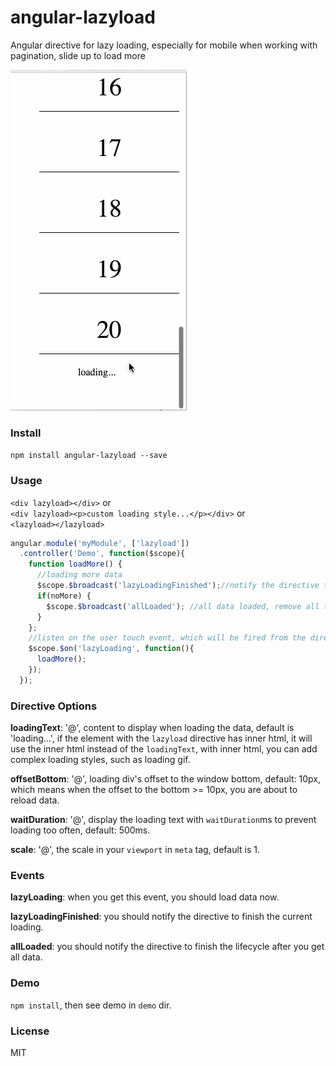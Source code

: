 # angular-lazyload
Angular directive for lazy loading, especially for mobile when working with pagination, slide up to load more  

[![angular-lazyload-demo](https://github.com/JasonBoy/angular-lazyload/blob/master/demo/angular-lazyload.gif)](https://github.com/JasonBoy/angular-lazyload/blob/master/demo/angular-lazyload.gif)

### Install

`npm install angular-lazyload --save`

### Usage

`<div lazyload></div>` or  
`<div lazyload><p>custom loading style...</p></div>` or   
`<lazyload></lazyload>`  

```javascript
angular.module('myModule', ['lazyload'])
  .controller('Demo', function($scope){
    function loadMore() {
      //loading more data
      $scope.$broadcast('lazyLoadingFinished');//notify the directive to finish the current loading
      if(noMore) {
        $scope.$broadcast('allLoaded'); //all data loaded, remove all the touch events
      }
    };
    //listen on the user touch event, which will be fired from the directive
    $scope.$on('lazyLoading', function(){
      loadMore();
    });
  });
```  

### Directive Options


**loadingText**: '@', content to display when loading the data, default is 'loading...', if the element with the `lazyload` directive has inner html, it will use the inner html instead of the `loadingText`, with inner html, you can add complex loading styles, such as loading gif.

**offsetBottom**: '@', loading div's offset to the window bottom, default: 10px, which means when the offset to the bottom >= 10px, you are about to reload data.

**waitDuration**: '@', display the loading text with `waitDuration`ms to prevent loading too often, default: 500ms.

**scale**: '@', the scale in your `viewport` in `meta` tag, default is 1.

### Events

**lazyLoading**: when you get this event, you should load data now.

**lazyLoadingFinished**: you should notify the directive to finish the current loading.

**allLoaded**: you should notify the directive to finish the lifecycle after you get all data.

### Demo  

`npm install`, then see demo in `demo` dir.

### License

MIT
